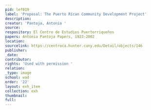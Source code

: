 ```yaml
---
pid: lef019
label: 'Proposal: The Puerto Rican Community Development Project'
description:
creator: 'Pantoja, Antonia '
source:
respository: El Centro de Estudios Puertorriqueños
papers: Antonia Pantoja Papers, 1923-2002
location:
sourcelink: https://centroca.hunter.cuny.edu/Detail/objects/146
publisher:
_date:
contributor:
rights: 'Used with permission '
relation:
_type: image
school: wad
order: '22'
layout: exh_item
collection: exh
thumbnail:
full:
---
```

